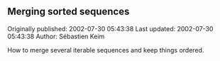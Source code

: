 ## Merging sorted sequences

Originally published: 2002-07-30 05:43:38
Last updated: 2002-07-30 05:43:38
Author: Sébastien Keim

How to merge several iterable sequences and keep things ordered.